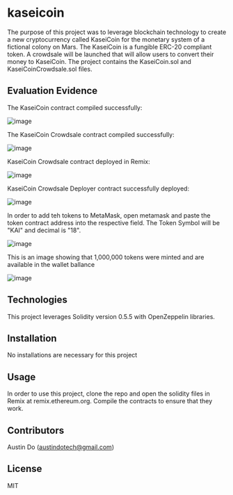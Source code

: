 # kaseicoin

The purpose of this project was to leverage blockchain technology to create a new cryptocurrency called KaseiCoin for the monetary system of a fictional colony on Mars. The KaseiCoin is a fungible ERC-20 compliant token. A crowdsale will be launched that will allow users to convert their money to KaseiCoin. The project contains the KaseiCoin.sol and KaseiCoinCrowdsale.sol files.

## Evaluation Evidence

The KaseiCoin contract compiled successfully:

![image](https://user-images.githubusercontent.com/89161654/156466323-0cc02c10-d011-4e5b-9e29-c49ecaaed5eb.png)


The KaseiCoin Crowdsale contract compiled successfully:

![image](https://user-images.githubusercontent.com/89161654/156466382-b1a4128a-457d-4206-a947-644cac3a6802.png)

KaseiCoin Crowdsale contract deployed in Remix:

![image](https://user-images.githubusercontent.com/89161654/156466561-41a6f8e3-9767-4492-8c78-604f2217bc96.png)

KaseiCoin Crowdsale Deployer contract successfully deployed:

![image](https://user-images.githubusercontent.com/89161654/156467576-80d7048f-0f03-4ed5-8025-c4a6fc8e199b.png)

In order to add teh tokens to MetaMask, open metamask and paste the token contract address into the respective field. The Token Symbol will be "KAI" and decimal is "18".

![image](https://user-images.githubusercontent.com/89161654/156468139-5eeb555c-2ce8-4820-802c-792356fc91c9.png)

This is an image showing that 1,000,000 tokens were minted and are available in the wallet ballance

![image](https://user-images.githubusercontent.com/89161654/156468433-0f09edb1-a30a-4b62-872d-23057e14c2ef.png)


## Technologies

This project leverages Solidity version 0.5.5 with OpenZeppelin libraries.

## Installation

No installations are necessary for this project

## Usage

In order to use this project, clone the repo and open the solidity files in Remix at remix.ethereum.org. Compile the contracts to ensure that they work.

## Contributors

Austin Do (austindotech@gmail.com)

## License

MIT

